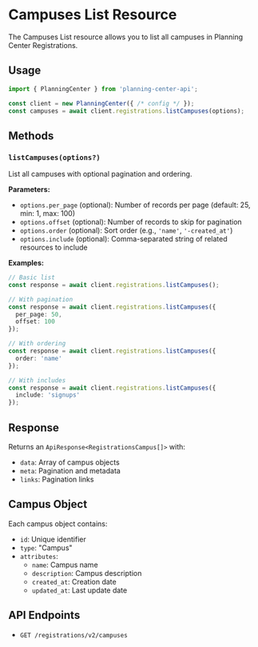 # Campuses List Resource

The Campuses List resource allows you to list all campuses in Planning Center Registrations.

## Usage

```typescript
import { PlanningCenter } from 'planning-center-api';

const client = new PlanningCenter({ /* config */ });
const campuses = await client.registrations.listCampuses(options);
```

## Methods

### `listCampuses(options?)`

List all campuses with optional pagination and ordering.

**Parameters:**
- `options.per_page` (optional): Number of records per page (default: 25, min: 1, max: 100)
- `options.offset` (optional): Number of records to skip for pagination
- `options.order` (optional): Sort order (e.g., `'name'`, `'-created_at'`)
- `options.include` (optional): Comma-separated string of related resources to include

**Examples:**

```typescript
// Basic list
const response = await client.registrations.listCampuses();

// With pagination
const response = await client.registrations.listCampuses({
  per_page: 50,
  offset: 100
});

// With ordering
const response = await client.registrations.listCampuses({
  order: 'name'
});

// With includes
const response = await client.registrations.listCampuses({
  include: 'signups'
});
```

## Response

Returns an `ApiResponse<RegistrationsCampus[]>` with:
- `data`: Array of campus objects
- `meta`: Pagination and metadata
- `links`: Pagination links

## Campus Object

Each campus object contains:
- `id`: Unique identifier
- `type`: "Campus"
- `attributes`:
  - `name`: Campus name
  - `description`: Campus description
  - `created_at`: Creation date
  - `updated_at`: Last update date

## API Endpoints

- `GET /registrations/v2/campuses`
